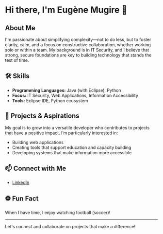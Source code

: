 # Hi there, I'm Eugène Mugire 👋

## About Me
I'm passionate about simplifying complexity—not to do less, but to foster clarity, calm, and a focus on constructive collaboration, whether working solo or within a team. My background is in IT Security, and I believe that strong, secure foundations are key to building technology that stands the test of time.

## 🛠️ Skills
- **Programming Languages:** Java (with Eclipse), Python  
- **Focus:** IT Security, Web Applications, Information Accessibility  
- **Tools:** Eclipse IDE, Python ecosystem

## 🚀 Projects & Aspirations
My goal is to grow into a versatile developer who contributes to projects that have a positive impact. I’m particularly interested in:
- Building web applications
- Creating tools that support education and capacity building
- Developing systems that make information more accessible

## 📫 Connect with Me
- [LinkedIn](https://www.linkedin.com/in/eumugire)

## ⚽ Fun Fact
When I have time, I enjoy watching football (soccer)!

---

Let's connect and collaborate on projects that make a difference!
